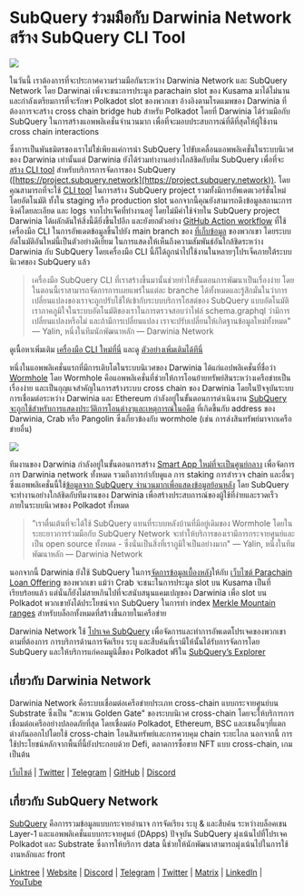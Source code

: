 # SubQuery ร่วมมือกับ Darwinia Network สร้าง SubQuery CLI Tool

![](https://miro.medium.com/max/1400/1*96OGWsQrxNGC5rblYxhdAw.jpeg)

ในวันนี้ เราต้องการที่จะประกาศความร่วมมือกันระหว่าง Darwinia Network และ SubQuery Network โดย Darwinai เพิ่งจะชนะการประมูล parachain slot ของ Kusama มาได้ไม่นาน และกำลังเตรียมการที่จะรักษา Polkadot slot ของพวกเขา อ้างอิงตามโรดแมพของ Darwinia ที่ต้องการจะสร้าง cross chain bridge hub สำหรับ Polkadot โดยที่ Darwinia ได้ร่วมมือกับ SubQuery ในการสร้างแอพพลิเคชั่นจำนวนมาก เพื่อที่จะมอบประสบการณ์ที่ดีที่สุดให้ผู้ใช้งาน cross chain interactions

ซึ่งการเป็นพันธมิตรของเราไม่ใช่เพียงแค่การนำ SubQuery ไปขับเคลื่อนแอพพลิเคชั่นในระบบนิเวศของ Darwinia เท่านั้นแต่ Darwinia ยังได้ร่วมทำงานอย่างใกล้ชิดกับทีม SubQuery เพื่อที่จะ [สร้าง CLI tool](https://github.com/fewensa/subquery-cli) สำหรับบริการการจัดการของ SubQuery ([https://project.subquery.network](https://project.subquery.network)). โดยคุณสามารถที่จะใช้ [CLI tool](https://github.com/fewensa/subquery-cli) ในการสร้าง SubQuery project รวมทั้งมีการอัพเดตเวอร์ชั่นใหม่โดยอัตโนมัติ ทั้งใน staging หรือ production slot นอกจากนี้คุณยังสามารถดึงข้อมูลสถานะการซิงค์โดยละเอียด และ logs จากโปรเจ็คที่ทำงานอยู่ โดยไม่มีค่าใช้จ่ายใน SubQuery project Darwinia ได้ผลักดันให้สิ่งนี้ดียิ่งขึ้นไปอีก และยังยกตัวอย่าง [GitHub Action workflow](https://github.com/darwinia-network/bridger/blob/master/.github/workflows/subquery-prod.yml) ที่ใช้เครื่องมือ CLI ในการอัพเดตข้อมูลขึ้นไปยัง main branch ของ [ที่เก็บข้อมูล](https://github.com/darwinia-network/bridger/blob/master/.github/workflows/subquery-prod.yml) ของพวกเขา โดยระบบอัตโนมัติอันใหม่นี้เป็นตัวอย่างดีเยี่ยม ในการแสดงให้เห็นถึงความสัมพันธ์อันใกล้ชิดระหว่าง Darwinia กับ SubQuery โดยเครื่องมือ CLI นี้ก็ได้ถูกนำไปใช้งานในหลายๆโปรเจ็คภายใต้ระบบนิเวศของ SubQuery แล้ว
> เครื่องมือ SubQuery CLI ที่เราสร้างขึ้นมานั้นช่วยทำให้ขั้นตอนการพัฒนาเป็นเรื่องง่าย โดยในตอนนี้เราสามารถจัดการการเผยแพร่ในแต่ละ branche ได้ทั้งหมดและรู้สึกมั่นในว่าการเปลี่ยนแปลงของเราจะถูกปรับใช้ให้เข้ากับระบบบริการโฮสต์ของ SubQuery แบบอัตโนมัติ เราภาคภูมิใจในระบบอัตโนมัติของเราในการตรวจสอบว่าไฟล์ schema.graphql ว่ามีการเปลี่ยนแปลงหรือไม่ และถ้ามีการเปลี่ยนแปลง เราจะปรับเปลี่ยนให้เกิดฐานข้อมูลใหม่ทั้งหมด" — Yalin, หนึ่งในทีมนักพัฒนาหลัก — Darwinia Network


ดูเนื้อหาเพิ่มเติม [เครื่องมือ CLI ใหม่ที่นี่](https://github.com/fewensa/subquery-cli) และดู [ตัวอย่างเพิ่มเติมได้ทีนี่](https://github.com/darwinia-network/bridger/blob/master/.github/workflows/subquery-prod.yml)

หนึ่งในแอพพลิเคชั่นแรกที่มีการเติบโตในระบบนิเวศของ Darwinia ได้แก่แอปพลิเคชั่นที่ชื่อว่า [Wormhole](https://wormhole.darwinia.network/) โดย Wormhole คือแอพพลิเคชั่นที่ช่วยให้การโอนย้ายทรัพย์สินระหว่างเครือข่ายเป็นเรื่องง่าย และเป็นกุญแจสำคัญในการสร้างระบบ cross chain ของ Darwinia โดยในปัจจุบันระบบการเชื่อมต่อระหว่าง Darwinia และ Ethereum กำลังอยู่ในขั้นตอนการดำเนินงาน [SubQuery จะถูกใช้สำหรับการแสดงประวัติการโอนต่างๆและเหตุการณ์ในอดีต](https://explorer.subquery.network/subquery/darwinia-network/wormhole-darwinia) ที่เกิดขึ้นกับ address ของ Darwinia, Crab หรือ Pangolin ซึ่งเกี่ยวข้องกับ wormhole (เช่น การส่งสินทรัพย์มาจากเครือข่ายอื่น)

![](https://miro.medium.com/max/1400/1*p3V-lvW6BmEVZXaDYDY7mw.png)

ทีมงานของ Darwinia กำลังอยู่ในขั้นตอนการสร้าง [Smart App ใหม่ที่จะเป็นศูนย์กลาง](https://apps.darwinia.network/) เพื่อจัดการการ Darwinia network ทั้งหมด รวมถึงการกำกับดูแล การ staking การสำรวจ chain และอื่นๆ ซึ่งแอพพลิเคชั่นนี้ใช้[ข้อมูลจาก SubQuery จำนวนมากเพื่อแสดงข้อมูลย้อนหลัง](https://explorer.subquery.network/subquery/darwinia-network/smart-app-crab) โดย SubQuery จะทำงานอย่างใกล้ชิดกับทีมงานของ Darwinia เพื่อสร้างประสบการณ์ของผู้ใช้ที่ง่ายและรวดเร็วภายในระบบนิเวศของ Polkadot ทั้งหมด
> "เราตื่นเต้นที่จะได้ใช้ SubQuery แทนที่ระบบหลังบ้านที่มีอยู่เดิมของ Wormhole โดยในระยะยาวการร่วมมือกับ SubQuery Network จะทำให้บริการของเรามีการกระจายศูนย์และเป็น open source ทั้งหมด - ซึ่งนั่นเป็นสิ่งที่เราภูมิใจเป็นอย่างมาก" — Yalin, หนึ่งในทีมพัฒนาหลัก — Darwinia Network


นอกจากนี้ Darwinia ยังใช้ SubQuery ในการ[จัดการข้อมูลเบื้องหลัง](https://explorer.subquery.network/subquery/darwinia-network/home-plo-polkadot)ให้กับ [เว็บไซต์ Parachain Loan Offering](https://darwinia.network/plo_contribute) ของพวกเขา แม้ว่า Crab จะชนะในการประมูล slot บน Kusama เป็นที่เรียบร้อยแล้ว แต่นั่นก็ยังไม่สายเกินไปที่จะสนับสนุนแคมเปญของ Darwinia เพื่อ slot บน Polkadot พวกเขายังได้ประโยชน์จาก SubQuery ในการทำ index [Merkle Mountain ranges](https://explorer.subquery.network/subquery/darwinia-network/darwinia-mmr) สำหรับบล็อกทั้งหมดที่สร้างขึ้นภายในเครือข่าย

Darwinia Network ใช้ [โปรเจค SubQuery](https://project.subquery.network/) เพื่อจัดการและทำการอัพเดตโปรเจคของพวกเขาตามที่ต้องการ การบริการด้านการจัดเรียง ระบุ และสืบค้นที่เรามีให้นั้นได้รับการจัดการโดย SubQuery และให้บริการแก่คอมมูนิตี้ของ Polkadot ฟรีใน [SubQuery’s Explorer](https://explorer.subquery.network/)

## เกี่ยวกับ Darwinia Network

Darwinia Network คือระบบเชื่อมต่อเครือข่ายประเภท cross-chain แบบกระจายศูนย์บน Substrate ซึ่งเป็น "สะพาน Golden Gate" ของระบบนิเวศ cross-chain โดยจะให้บริการการเชื่อมต่อเครืออย่างปลอดภัยที่สุด โดยเชื่อมต่อ Polkadot, Ethereum, BSC และเชนอื่นๆที่แตกต่างกันออกไปโดยใช้ cross-chain โอนสินทรัพย์และการควบคุม chain ระยะไกล นอกจากนี้ การใช้ประโยชน์หลักจากพื้นที่นี้ยังประกอบด้วย Defi, ตลาดการซื้อขาย NFT แบบ cross-chain, เกม เป็นต้น

[เว็บไซต์](https://darwinia.network/) | [Twitter](https://twitter.com/DarwiniaNetwork) | [Telegram](https://t.me/DarwiniaNetwork) | [GitHub](https://github.com/darwinia-network) | [Discord](https://discord.gg/KMZVeyM)

## เกี่ยวกับ SubQuery Network

[SubQuery](https://subquery.network/) คือการรวมข้อมูลแบบกระจายอำนาจ การจัดเรียง ระบุ & และสืบค้น ระหว่างบล็อคเชน Layer-1 และแอพพลิเคชั่นแบบกระจายศูนย์ (DApps) ปัจจุบัน SubQuery มุ่งเน้นไปที่โปรเจค Polkadot และ Substrate ซึ่งการให้บริการ data นี้ช่วยให้นักพัฒนาสามารถมุ่งเน้นไปในการใช้งานหลักและ front

[Linktree](https://linktr.ee/subquerynetwork) | [Website](https://subquery.network/) | [Discord](https://discord.com/invite/78zg8aBSMG) | [Telegram](https://t.me/subquerynetwork) | [Twitter](https://twitter.com/subquerynetwork) | [Matrix](https://matrix.to/#/#subquery:matrix.org) | [LinkedIn](https://www.linkedin.com/company/subquery) | [YouTube](https://www.youtube.com/channel/UCi1a6NUUjegcLHDFLr7CqLw)
